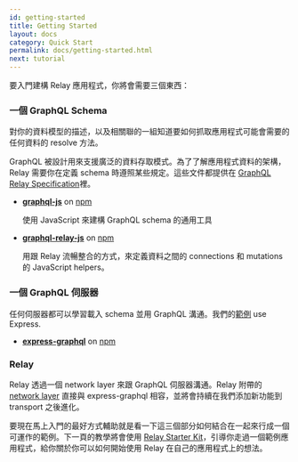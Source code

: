 ```yaml
---
id: getting-started
title: Getting Started
layout: docs
category: Quick Start
permalink: docs/getting-started.html
next: tutorial
---
```


要入門建構 Relay 應用程式，你將會需要三個東西：

### 一個 GraphQL Schema

對你的資料模型的描述，以及相關聯的一組知道要如何抓取應用程式可能會需要的任何資料的 resolve 方法。

GraphQL 被設計用來支援廣泛的資料存取模式。為了了解應用程式資料的架構，Relay 需要你在定義 schema 時遵照某些規定。這些文件都提供在 [GraphQL Relay Specification](graphql-relay-specification.html)裡。

- **[graphql-js](https://github.com/graphql/graphql-js)** on [npm](https://www.npmjs.com/package/graphql)

  使用 JavaScript 來建構 GraphQL schema 的通用工具

- **[graphql-relay-js](https://github.com/graphql/graphql-relay-js)** on [npm](https://www.npmjs.com/package/graphql-relay)

  用跟 Relay 流暢整合的方式，來定義資料之間的 connections 和 mutations 的 JavaScript helpers。

### 一個 GraphQL 伺服器

任何伺服器都可以學習載入 schema 並用 GraphQL 溝通。我們的[範例](https://github.com/relayjs/relay-examples) use Express.

- **[express-graphql](https://github.com/graphql/express-graphql)** on [npm](https://www.npmjs.com/package/express-graphql)

### Relay

Relay 透過一個 network layer 來跟 GraphQL 伺服器溝通。Relay 附帶的 [network layer](https://github.com/facebook/relay/tree/master/src/network-layer/default) 直接與 express-graphql 相容，並將會持續在我們添加新功能到 transport 之後進化。

要現在馬上入門的最好方式輔助就是看一下這三個部分如何結合在一起來行成一個可運作的範例。下一頁的教學將會使用 [Relay Starter Kit](https://github.com/facebook/relay-starter-kit)，引導你走過一個範例應用程式，給你關於你可以如何開始使用 Relay 在自己的應用程式上的想法。
